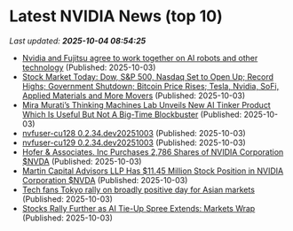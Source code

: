 # Latest NVIDIA News (top 10)
_Last updated: **2025-10-04 08:54:25**_

- [Nvidia and Fujitsu agree to work together on AI robots and other technology](https://abcnews.go.com/Technology/wireStory/nvidia-fujitsu-agree-work-ai-robots-technology-126173402) (Published: 2025-10-03)
- [Stock Market Today: Dow, S&P 500, Nasdaq Set to Open Up; Record Highs; Government Shutdown; Bitcoin Price Rises; Tesla, Nvidia, SoFi, Applied Materials and More Movers](https://biztoc.com/x/5465823df0c60d0c) (Published: 2025-10-03)
- [Mira Murati’s Thinking Machines Lab Unveils New AI Tinker Product Which Is Useful But Not A Big-Time Blockbuster](https://www.forbes.com/sites/lanceeliot/2025/10/03/mira-muratis-thinking-machines-lab-unveils-new-ai-tinker-product-which-is-useful-but-not-a-big-time-blockbuster/) (Published: 2025-10-03)
- [nvfuser-cu128 0.2.34.dev20251003](https://pypi.org/project/nvfuser-cu128/0.2.34.dev20251003/) (Published: 2025-10-03)
- [nvfuser-cu129 0.2.34.dev20251003](https://pypi.org/project/nvfuser-cu129/0.2.34.dev20251003/) (Published: 2025-10-03)
- [Hofer & Associates. Inc Purchases 2,786 Shares of NVIDIA Corporation $NVDA](https://www.etfdailynews.com/2025/10/03/hofer-associates-inc-purchases-2786-shares-of-nvidia-corporation-nvda/) (Published: 2025-10-03)
- [Martin Capital Advisors LLP Has $11.45 Million Stock Position in NVIDIA Corporation $NVDA](https://www.etfdailynews.com/2025/10/03/martin-capital-advisors-llp-has-11-45-million-stock-position-in-nvidia-corporation-nvda/) (Published: 2025-10-03)
- [Tech fans Tokyo rally on broadly positive day for Asian markets](https://www.channelnewsasia.com/asia/asian-markets-stocks-tokyo-tech-us-federal-reserve-5383481) (Published: 2025-10-03)
- [Stocks Rally Further as AI Tie-Up Spree Extends: Markets Wrap](https://financialpost.com/pmn/business-pmn/stocks-rally-further-as-ai-tie-up-spree-extends-markets-wrap) (Published: 2025-10-03)
